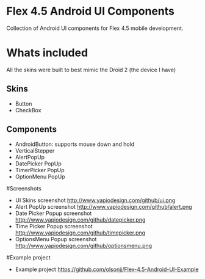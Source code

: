 # Flex 4.5 Android UI Components

Collection of Android UI components for Flex 4.5 mobile development. 

# Whats included

All the skins were built to best mimic the Droid 2 (the device I have)

Skins 
-----

- Button
- CheckBox 

Components
----------

- AndroidButton: supports mouse down and hold
- VerticalStepper
- AlertPopUp
- DatePicker PopUp
- TimerPicker PopUp
- OptionMenu PopUp

#Screenshots

* UI Skins screenshot  http://www.yapiodesign.com/github/ui.png
* Alert PopUp screenshot 	http://www.yapiodesign.com/github/alert.png
* Date Picker Popup screenshot 	http://www.yapiodesign.com/github/datepicker.png
* Time Picker Popup screenshot	http://www.yapiodesign.com/github/timepicker.png
* OptionsMenu Popup screenshot	http://www.yapiodesign.com/github/optionsmenu.png

#Example project

* Example project https://github.com/olsonjj/Flex-4.5-Android-UI-Example
